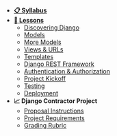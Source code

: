 - **[📋 Syllabus](/README.md)**
- **[📅 Lessons](/README.md?id=schedule)**
  - [Discovering Django](Lessons/01-Discovering-Django)
  - [Models](Lessons/02-Models)
  - [More Models](Lessons/03-MoreModels)
  - [Views & URLs](Lessons/04-ViewsURLs)
  - [Templates](Lessons/05-Templates)
  - [Django REST Framework](https://docs.google.com/presentation/d/1dIiOXOVEKkCV4-VHHcd1ALcrLCjcx_Z2WzhakfejgQk/edit#slide=id.g4cf79cf4e3_0_202)
  - [Authentication & Authorization](Lessons/06-DjangoAuth)
  - [Project Kickoff](Lessons/06-ProjectKickoff)
  - [Testing](Lessons/07-Testing)
  - [Deployment](Lessons/08-Deployment)
- **📈 Django Contractor Project**
  - [Proposal Instructions](/Projects/proposal.md)
  - [Project Requirements](/Projects/requirements.md)
  - [Grading Rubric](/Projects/rubric.md)
